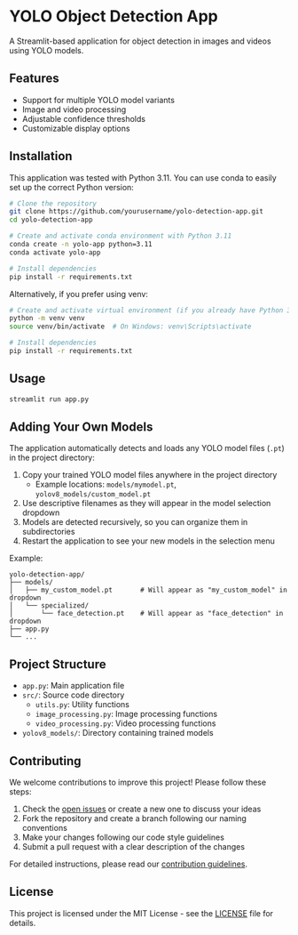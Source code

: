 
# YOLO Object Detection App

A Streamlit-based application for object detection in images and videos using YOLO models.

## Features

- Support for multiple YOLO model variants
- Image and video processing
- Adjustable confidence thresholds
- Customizable display options

## Installation

This application was tested with Python 3.11. You can use conda to easily set up the correct Python version:

```bash
# Clone the repository
git clone https://github.com/yourusername/yolo-detection-app.git
cd yolo-detection-app

# Create and activate conda environment with Python 3.11
conda create -n yolo-app python=3.11
conda activate yolo-app

# Install dependencies
pip install -r requirements.txt
```

Alternatively, if you prefer using venv:

```bash
# Create and activate virtual environment (if you already have Python 3.11)
python -m venv venv
source venv/bin/activate  # On Windows: venv\Scripts\activate

# Install dependencies
pip install -r requirements.txt
```

## Usage

```bash
streamlit run app.py
```

## Adding Your Own Models

The application automatically detects and loads any YOLO model files (`.pt`) in the project directory:

1. Copy your trained YOLO model files anywhere in the project directory
   - Example locations: `models/mymodel.pt`, `yolov8_models/custom_model.pt`
2. Use descriptive filenames as they will appear in the model selection dropdown
3. Models are detected recursively, so you can organize them in subdirectories
4. Restart the application to see your new models in the selection menu

Example:
```
yolo-detection-app/
├── models/
│   ├── my_custom_model.pt       # Will appear as "my_custom_model" in dropdown
│   └── specialized/
│       └── face_detection.pt    # Will appear as "face_detection" in dropdown
├── app.py
└── ...
```

## Project Structure

- `app.py`: Main application file
- `src/`: Source code directory
  - `utils.py`: Utility functions
  - `image_processing.py`: Image processing functions
  - `video_processing.py`: Video processing functions
- `yolov8_models/`: Directory containing trained models

## Contributing

We welcome contributions to improve this project! Please follow these steps:

1. Check the [open issues](https://github.com/yourusername/yolo-detection-app/issues) or create a new one to discuss your ideas
2. Fork the repository and create a branch following our naming conventions
3. Make your changes following our code style guidelines
4. Submit a pull request with a clear description of the changes

For detailed instructions, please read our [contribution guidelines](CONTRIBUTING.md).

## License

This project is licensed under the MIT License - see the [LICENSE](LICENSE) file for details.

